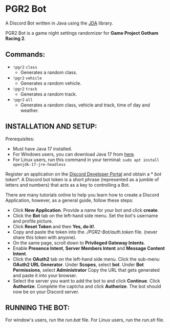 # PGR2 Bot

A Discord Bot written in Java using the [JDA](https://github.com/discord-jda/JDA) library.

PGR2 Bot is a game night settings randomizer for **Game Project Gotham Racing 2**.

## Commands:

- `!pgr2` `class`
  - Generates a random class.
- `!pgr2` `vehicle`
  - Generates a random vehicle.
- `!pgr2` `track`
  - Generates a random track.
- `!pgr2` `all`
  - Generates a random class, vehicle and track, time of day and weather.

## INSTALLATION AND SETUP:

Prerequisites:

- Must have Java 17 installed.
- For Windows users, you can download Java 17
  from [here](https://www.oracle.com/java/technologies/downloads/#jdk17-windows).
- For Linux users, run this command in your terminal: `sudo apt install openjdk-17-jre-headless`

Register an application on the [Discord Developer Portal](https://discord.com/developers/applications) and obtain a *
*bot token**.
A Discord bot token is a short phrase (represented as a jumble of letters and numbers) that acts as a key to controlling
a Bot.

There are many tutorials online to help you learn how to create a Discord Application, however, as a general guide,
follow these steps:

- Click **New Application**.
  Provide a name for your bot and click **create**.
- Click the **Bot** tab on the left-hand side menu.
  Set the bot's username and profile picture.
- Click **Reset Token** and then **Yes, do it!**.
- Copy and paste the token into the *./PGR2-Bot/auth.token* file. (never share this token with anyone).
- On the same page, scroll down to **Privileged Gateway Intents**.
- Enable **Presence Intent**, **Server Members Intent** and **Message Content Intent**.
- Click the **OAuth2** tab on the left-hand side menu.
  Click the sub-menu **OAuth2 URL Generator**.
  Under **Scopes**, select **bot**.
  Under **Bot Permissions**, select **Administrator**
  Copy the URL that gets generated and paste it into your browser.
- Select the server you want to add the bot to and click **Continue**.
  Click **Authorize**.
  Complete the captcha and click **Authorize**.
  The bot should now be on your Discord server.

## RUNNING THE BOT:

For window's users, run the *run.bat* file.
For Linux users, run the *run.sh* file.